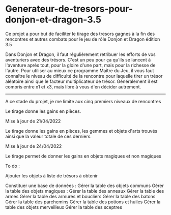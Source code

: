 # Generateur-de-tresors-pour-donjon-et-dragon-3.5

Ce projet a pour but de faciliter le tirage des tresors gagnes à la fin des rencontres et autres combats pour le jeu de rôle Donjon et Dragon édition 3.5

Dans Donjon et Dragon, il faut régulièrement retribuer les efforts de vos aventuriers avec des trésors. C'est un peu pour ça qu'ils se lancent à l'aventure après tout, pour la gloire d'une part, mais pour la richesse de l'autre. Pour utiliser au mieux ce programme Maître du Jeu, il vous faut connaître le niveau de difficulté de la rencontre pour laquelle tirer un trésor aléatoire ainsi que le facteur multiplicateur de trésor. Généralement il est compris entre x1 et x3, mais libre à vous d'en décider autrement. 

-----

A ce stade du projet, je me limite aux cinq premiers niveaux de rencontres
 
Le tirage donne les gains en pièces.
 
Mise à jour de 21/04/2022
 
 Le tirage donne les gains en pièces, les gemmes et objets d'arts trouvés ainsi que la valeur totale de ces derniers. 
 
Mise à jour de 24/04/2022
 
 Le tirage permet de donner les gains en objets magiques et non magiques

To do :

  Ajouter les objets à liste de trésors à obtenir
  
  Constituer une base de données :
    Gérer la table des objets communs
    Gérer la table des objets magiques :
      Gérer la table des anneaux
      Gérer la table des armes
      Gérer la table des armures et boucliers
      Gérer la table des batons
      Gérer la table des parchemins
      Gérer la table des potions et huiles
      Gérer la table des objets merveilleux
      Gérer la table des sceptres
